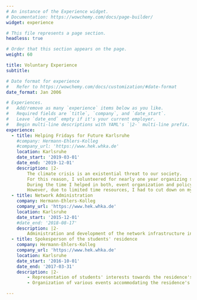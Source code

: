 ```yaml
---
# An instance of the Experience widget.
# Documentation: https://wowchemy.com/docs/page-builder/
widget: experience

# This file represents a page section.
headless: true

# Order that this section appears on the page.
weight: 60

title: Voluntary Experience
subtitle:

# Date format for experience
#   Refer to https://wowchemy.com/docs/customization/#date-format
date_format: Jan 2006

# Experiences.
#   Add/remove as many `experience` items below as you like.
#   Required fields are `title`, `company`, and `date_start`.
#   Leave `date_end` empty if it's your current employer.
#   Begin multi-line descriptions with YAML's `|2-` multi-line prefix.
experience:
  - title: Helping Fridays for Future Karlsruhe
    #company: Hermann-Ehlers-Kolleg
    #company_url: 'https://www.hek.whka.de'
    location: Karlsruhe
    date_start: '2019-03-01'
    date_end: '2019-12-01'
    description: |2-
        The climate crisis is an existential threat to our society.  
        For this reason, I volunteered for nearly one year organizing strikes and other events of Fridays for Future Karlsruhe.  
        During the time I helped in both, event organization and policy development.  
        However, due to limited time resources, I had to cut down on my activities since 2020.
  - title: Network Administration
    company: Hermann-Ehlers-Kolleg
    company_url: 'https://www.hek.whka.de'
    location: Karlsruhe
    date_start: '2015-12-01'
    #date_end: '2018-08-17'
    description: |2-
        Administration and development of the network infrastructure in my students' residence.
  - title: Spokesperson of the students' residence
    company: Hermann-Ehlers-Kolleg
    company_url: 'https://www.hek.whka.de'
    location: Karlsruhe
    date_start: '2016-10-01'
    date_end: '2017-03-31'
    description: |2-
        - Representation of students' interests towards the residence's landlord
        - Organization of various events accommodating the residence's new inhabitants

---
```

